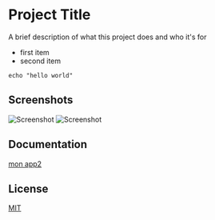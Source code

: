 
# Project Title

A brief description of what this project does and who it's for

- first item
- second item

```echo "hello world"```

## Screenshots

![Screenshot](./assets/github/screenshotappmobilversion.png)
![Screenshot](./assets/github/screenshotdesktopapp.png)

## Documentation

[mon app2](https://github.com/DaarikJR/app2)


## License

[MIT](https://choosealicense.com/licenses/mit/)

